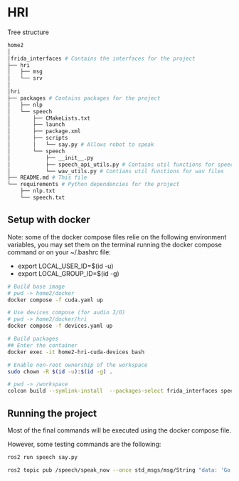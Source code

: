 # HRI

Tree structure

```bash
home2
│
│frida_interfaces # Contains the interfaces for the project
├── hri
│   ├── msg
│   └── srv
│
│hri
├── packages # Contains packages for the project
│   ├── nlp
│   └── speech
│       ├── CMakeLists.txt
│       ├── launch
│       ├── package.xml
│       ├── scripts
│       │   └── say.py # Allows robot to speak
│       └── speech
│           ├── __init__.py
│           ├── speech_api_utils.py # Contains util functions for speech
│           └── wav_utils.py # Contians util functions for wav files
├── README.md # This file
└── requirements # Python dependencies for the project
    ├── nlp.txt
    └── speech.txt
```

## Setup with docker

Note: some of the docker compose files relie on the following environment variables, you may set them on the terminal running the docker compose command or on your ~/.bashrc file:

- export LOCAL_USER_ID=$(id -u)
- export LOCAL_GROUP_ID=$(id -g)

```bash
# Build base image
# pwd -> home2/docker
docker compose -f cuda.yaml up

# Use devices compose (for audio I/O)
# pwd -> home2/docker/hri
docker compose -f devices.yaml up

# Build packages
## Enter the container
docker exec -it home2-hri-cuda-devices bash

# Enable non-root ownership of the workspace
sudo chown -R $(id -u):$(id -g) .

# pwd -> /workspace
colcon build --symlink-install  --packages-select frida_interfaces speech

```

## Running the project

Most of the final commands will be executed using the docker compose file.

However, some testing commands are the following:

```bash
ros2 run speech say.py

ros2 topic pub /speech/speak_now --once std_msgs/msg/String "data: 'Go to the kitchen and grab cookies'"
```
